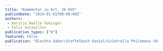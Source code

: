 ```yaml
---
title: "Kommentar zu Art. 26 KVG"
publishDate: "2019-01-01T00:00:00Z"
authors: 
 - Kerstin Noëlle Vokinger  
 - Felix Gutzwiller 
publication_types: ["6"]
featured: False
publication: "Blechta Gabor/Staffelbach Daniel/Colatrella Philomena (Hrsg.), Basler Kommentar zum Krankenversicherungsgesetz, Basel "
---
```

